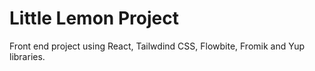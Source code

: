 # Little Lemon Project

Front end project using React, Tailwdind CSS, Flowbite, Fromik and Yup libraries.
